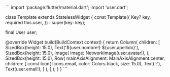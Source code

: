 ´´´
import 'package:flutter/material.dart';
import 'user.dart';

class Template extends StatelessWidget {
  const Template({
    Key? key,
    required this.user,
  }) : super(key: key);

  final User user;

  @override
  Widget build(BuildContext context) {
    return Column(
      children: [
        SizedBox(height: 15.0),
        Text('${user.nombre!} ${user.apellido}'),
        SizedBox(height: 15.0),
        Image(
          image: NetworkImage(user.avatar!),
        ),
        SizedBox(height: 15.0),
        Row(
          mainAxisAlignment: MainAxisAlignment.center,
          children: [
            const Icon(
              Icons.email,
              color: Colors.black,
              size: 15.0),
            Text(':'),
            Text(user.email!),
          ]
        ),
      ],);
  }
}
´´´